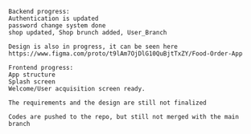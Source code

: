 

    Backend progress:
	Authentication is updated
	password change system done
	shop updated, Shop brunch added, User_Branch

    Design is also in progress, it can be seen here https://www.figma.com/proto/t9lAm7OjDlG10QuBjtTxZY/Food-Order-App

	Frontend progress:
	App structure
	Splash screen
	Welcome/User acquisition screen ready.
	
	The requirements and the design are still not finalized
	
	Codes are pushed to the repo, but still not merged with the main branch

